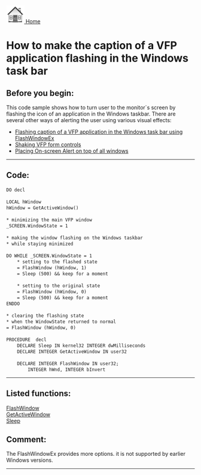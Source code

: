 [<img src="../images/home.png"> Home ](https://github.com/VFPX/Win32API)  

# How to make the caption of a VFP application flashing in the Windows task bar

## Before you begin:
This code sample shows how to turn user to the monitor`s screen by flashing the icon of an application in the Windows taskbar. There are several other ways of  alerting the user using various visual effects:  

* [Flashing caption of a VFP application in the Windows task bar using FlashWindowEx](sample_271.md)  
* [Shaking VFP form controls](sample_526.md)  
* [Placing On-screen Alert on top of all windows](sample_504.md)  

  
***  


## Code:
```foxpro  
DO decl

LOCAL hWindow
hWindow = GetActiveWindow()

* minimizing the main VFP window
_SCREEN.WindowState = 1

* making the window flashing on the Windows taskbar
* while staying minimized

DO WHILE _SCREEN.WindowState = 1
	* setting to the flashed state
	= FlashWindow (hWindow, 1)
	= Sleep (500) && keep for a moment

	* setting to the original state
	= FlashWindow (hWindow, 0)
	= Sleep (500) && keep for a moment
ENDDO

* clearing the flashing state
* when the WindowState returned to normal
= FlashWindow (hWindow, 0)

PROCEDURE  decl
	DECLARE Sleep IN kernel32 INTEGER dwMilliseconds
	DECLARE INTEGER GetActiveWindow IN user32

	DECLARE INTEGER FlashWindow IN user32;
		INTEGER hWnd, INTEGER bInvert  
```  
***  


## Listed functions:
[FlashWindow](../libraries/user32/FlashWindow.md)  
[GetActiveWindow](../libraries/user32/GetActiveWindow.md)  
[Sleep](../libraries/kernel32/Sleep.md)  

## Comment:
The FlashWindowEx provides more options. it is not supported by earlier Windows versions.  
  
***  

